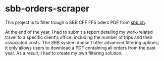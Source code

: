 # sbb-orders-scraper
This project is to filter trough a SBB CFF FFS oders PDF from [sbb.ch](https://www.sbb.ch/de/kaufen/pages/bestellung/bestellungen.xhtml).

At the end of the year, I had to submit a report detailing my work-related travel to a specific client's office, including the number of trips and their associated costs.
The SBB system doesn't offer advanced filtering options; it only allows users to download a PDF containing all orders from the past year. 
As a result, I had to create my own filtering solution.
